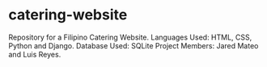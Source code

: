 # catering-website
Repository for a Filipino Catering Website.
Languages Used: HTML, CSS, Python and Django.
Database Used: SQLite
Project Members: Jared Mateo and Luis Reyes.
